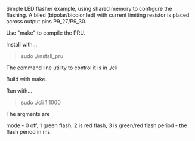 Simple LED flasher example, using shared memory to configure the flashing.  A biled (bipolar/bicolor led) with current limiting resistor is placed across output pins P9_27/P9_30.

Use "make" to compile the PRU.

Install with...

> sudo ./install_pru

The command line utility to control it is in ./cli

Build with make.

Run with...

> sudo ./cli 1 1000

The argments are 

mode - 0 off, 1 green flash, 2 is red flash, 3 is green/red flash
period - the flash period in ms.

